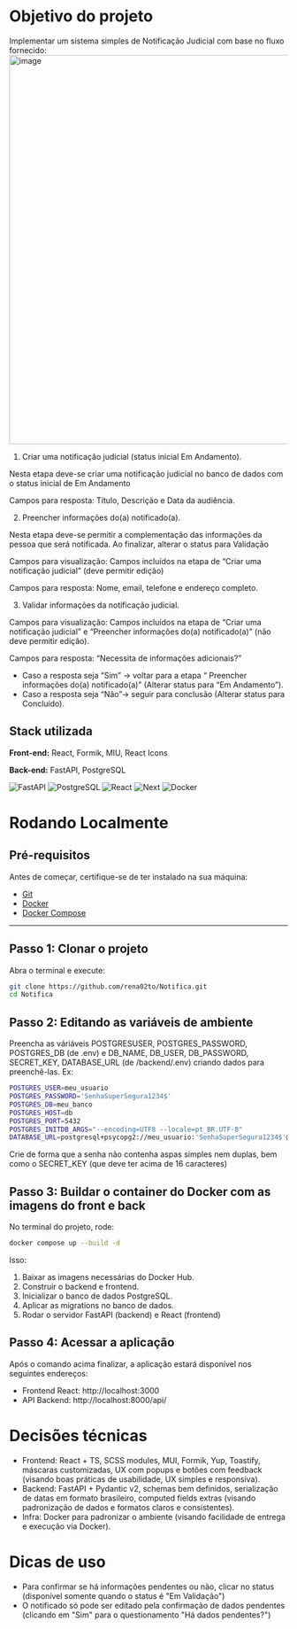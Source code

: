 # Objetivo do projeto

Implementar um sistema simples de Notificação Judicial com base no fluxo fornecido:
<img width="1129" height="703" alt="image" src="https://github.com/user-attachments/assets/cc40dffa-a422-4607-bc7f-2ce1b788564c" />
1. Criar uma notificação judicial (status inicial Em Andamento).

Nesta etapa deve-se criar uma notificação judicial no banco de dados com o status inicial de Em Andamento

Campos para resposta: Título, Descrição e Data da audiência.

2. Preencher informações do(a) notificado(a).

Nesta etapa deve-se permitir a complementação das informações da pessoa que será notificada. Ao finalizar, alterar o status para Validação

Campos para visualização: Campos incluídos na etapa de “Criar uma notificação judicial” (deve permitir edição)

Campos para resposta: Nome, email, telefone e endereço completo.

3. Validar informações da notificação judicial.

Campos para visualização: Campos incluídos na etapa de “Criar uma notificação judicial” e “Preencher informações do(a) notificado(a)” (não deve permitir edição).

Campos para resposta: “Necessita de informações adicionais?”

- Caso a resposta seja “Sim” → voltar para a etapa “ Preencher informações do(a) notificado(a)” (Alterar status para “Em Andamento”).
- Caso a resposta seja “Não”→ seguir para conclusão (Alterar status para Concluído).

## Stack utilizada

**Front-end:** React, Formik, MIU, React Icons

**Back-end:** FastAPI, PostgreSQL

![FastAPI](https://skillicons.dev/icons?i=fastapi "FastAPI")
![PostgreSQL](https://skillicons.dev/icons?i=postgres "PostgreSQ")
![React](https://skillicons.dev/icons?i=react "React")
![Next](https://skillicons.dev/icons?i=next "Next")
![Docker](https://skillicons.dev/icons?i=docker "Docker")


# Rodando Localmente

## Pré-requisitos

Antes de começar, certifique-se de ter instalado na sua máquina:

- [Git](https://git-scm.com/)
- [Docker](https://www.docker.com/)
- [Docker Compose](https://docs.docker.com/compose/install/)

---

## Passo 1: Clonar o projeto

Abra o terminal e execute:

```bash
git clone https://github.com/rena02to/Notifica.git
cd Notifica
```

## Passo 2: Editando as variáveis de ambiente

Preencha as váriáveis POSTGRESUSER, POSTGRES_PASSWORD, POSTGRES_DB (de .env) e DB_NAME, DB_USER, DB_PASSWORD, SECRET_KEY, DATABASE_URL (de /backend/.env) criando dados para preenchê-las. Ex:
```bash
POSTGRES_USER=meu_usuario
POSTGRES_PASSWORD='SenhaSuperSegura1234$'
POSTGRES_DB=meu_banco
POSTGRES_HOST=db
POSTGRES_PORT=5432
POSTGRES_INITDB_ARGS="--encoding=UTF8 --locale=pt_BR.UTF-8"
DATABASE_URL=postgresql+psycopg2://meu_usuario:'SenhaSuperSegura1234$'@db:5432/meu_banco
```
Crie de forma que a senha não contenha aspas simples nem duplas, bem como o SECRET_KEY (que deve ter acima de 16 caracteres)

## Passo 3: Buildar o container do Docker com as imagens do front e back

No terminal do projeto, rode:

```bash
docker compose up --build -d
```
Isso:
1. Baixar as imagens necessárias do Docker Hub.
2. Construir o backend e frontend.
3. Inicializar o banco de dados PostgreSQL.
4. Aplicar as migrations no banco de dados.
5. Rodar o servidor FastAPI (backend) e React (frontend)

## Passo 4: Acessar a aplicação
Após o comando acima finalizar, a aplicação estará disponível nos seguintes endereços:
- Frontend React: http://localhost:3000
- API Backend: http://localhost:8000/api/


# Decisões técnicas
- Frontend: React + TS, SCSS modules, MUI, Formik, Yup, Toastify, máscaras customizadas, UX com popups e botões com feedback (visando boas práticas de usabilidade, UX simples e responsiva).
- Backend: FastAPI + Pydantic v2, schemas bem definidos, serialização de datas em formato brasileiro, computed fields extras (visando padronização de dados e formatos claros e consistentes).
- Infra: Docker para padronizar o ambiente (visando facilidade de entrega e execução via Docker).

# Dicas de uso
- Para confirmar se há informações pendentes ou não, clicar no status (disponível somente quando o status é "Em Validação")
- O notificado só pode ser editado pela confirmação de dados pendentes (clicando em "Sim" para o questionamento "Há dados pendentes?")
